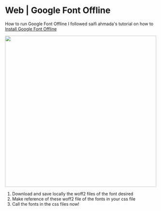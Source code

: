 # Web | Google Font Offline
How to run Google Font Offline
I followed saifi ahmada's tutorial on how to [Install Google Font Offline](https://youtu.be/vtobcR4JXs4)

<img src="https://github.com/martha-softwaredeveloper/Offline-Font/blob/master/Offline-Font.PNG" width="500"/>

1. Download and save locally the woff2 files of the font desired
2. Make reference of these woff2 file of the fonts in your css file
3. Call the fonts in the css files now!
